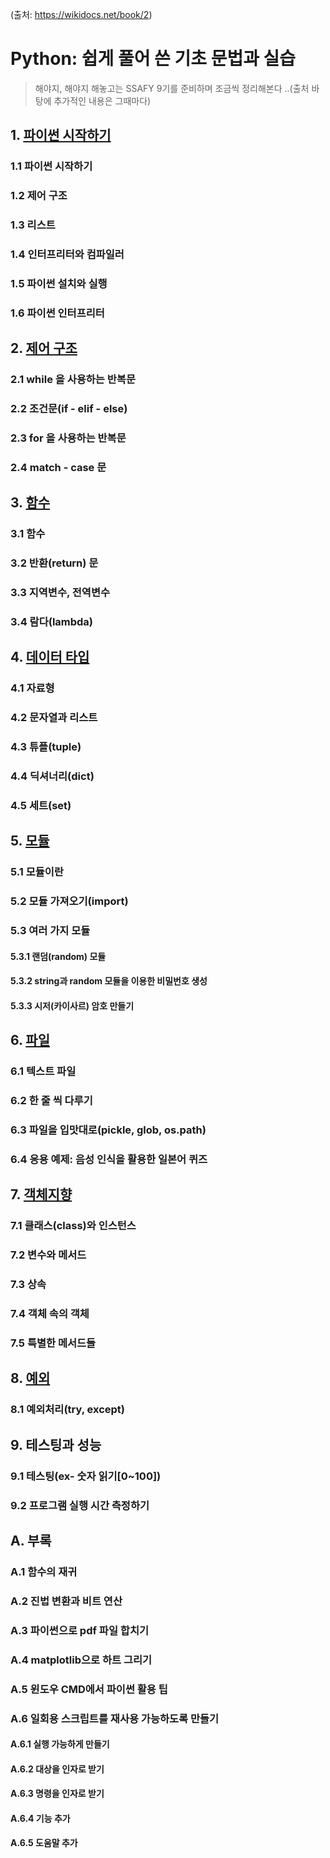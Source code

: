 (출처: https://wikidocs.net/book/2)
# Python: 쉽게 풀어 쓴 기초 문법과 실습
> 해야지, 해야지 해놓고는 SSAFY 9기를 준비하며 조금씩 정리해본다 ..(출처 바탕에 추가적인 내용은 그때마다)

## 1. [파이썬 시작하기](1.%20파이썬%20시작하기.md)
  
### 1.1 파이썬 시작하기 
### 1.2 제어 구조 
### 1.3 리스트  
### 1.4 인터프리터와 컴파일러  
### 1.5 파이썬 설치와 실행
### 1.6 파이썬 인터프리터  

## 2. [제어 구조](2.%20제어%20구조.md)
### 2.1 while 을 사용하는 반복문
### 2.2 조건문(if - elif - else)
### 2.3 for 을 사용하는 반복문
### 2.4 match - case 문

## 3. [함수](3.%20%20함수.md)
### 3.1 함수
### 3.2 반환(return) 문
### 3.3 지역변수, 전역변수
### 3.4 람다(lambda)

## 4. [데이터 타입](4.%20데이터%20타입.md)
### 4.1 자료형
### 4.2 문자열과 리스트
### 4.3 튜플(tuple)
### 4.4 딕셔너리(dict)
### 4.5 세트(set)

## 5. [모듈](5.%20모듈.md)
### 5.1 모듈이란
### 5.2 모듈 가져오기(import)
### 5.3 여러 가지 모듈
#### 5.3.1 랜덤(random) 모듈
#### 5.3.2 string과 random 모듈을 이용한 비밀번호 생성
#### 5.3.3 시저(카이사르) 암호 만들기

## 6. [파일](6.%20파일.md)
### 6.1 텍스트 파일
### 6.2 한 줄 씩 다루기
### 6.3 파일을 입맛대로(pickle, glob, os.path)
### 6.4 응용 예제: 음성 인식을 활용한 일본어 퀴즈

## 7. [객체지향](7.%20객체지향.md)
### 7.1 클래스(class)와 인스턴스
### 7.2 변수와 메서드
### 7.3 상속
### 7.4 객체 속의 객체
### 7.5 특별한 메서드들

## 8. [예외](8.%20예외.md)
### 8.1 예외처리(try, except)

## 9. 테스팅과 성능
### 9.1 테스팅(ex- 숫자 읽기[0~100])
### 9.2 프로그램 실행 시간 측정하기  
## A. 부록
### A.1 함수의 재귀
### A.2 진법 변환과 비트 연산
### A.3 파이썬으로 pdf 파일 합치기
### A.4 matplotlib으로 하트 그리기
### A.5 윈도우 CMD에서 파이썬 활용 팁
### A.6 일회용 스크립트를 재사용 가능하도록 만들기
#### A.6.1 실행 가능하게 만들기
#### A.6.2 대상을 인자로 받기
#### A.6.3 명령을 인자로 받기
#### A.6.4 기능 추가
#### A.6.5 도움말 추가


